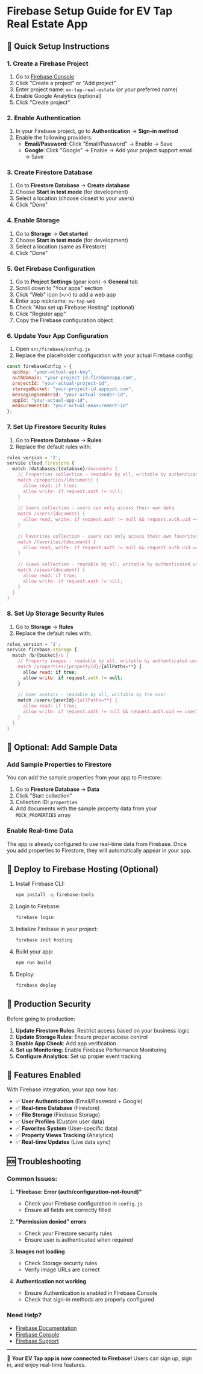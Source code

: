 # Firebase Setup Guide for EV Tap Real Estate App

## 🚀 Quick Setup Instructions

### 1. Create a Firebase Project

1. Go to [Firebase Console](https://console.firebase.google.com/)
2. Click "Create a project" or "Add project"
3. Enter project name: `ev-tap-real-estate` (or your preferred name)
4. Enable Google Analytics (optional)
5. Click "Create project"

### 2. Enable Authentication

1. In your Firebase project, go to **Authentication** → **Sign-in method**
2. Enable the following providers:
   - **Email/Password**: Click "Email/Password" → Enable → Save
   - **Google**: Click "Google" → Enable → Add your project support email → Save

### 3. Create Firestore Database

1. Go to **Firestore Database** → **Create database**
2. Choose **Start in test mode** (for development)
3. Select a location (choose closest to your users)
4. Click "Done"

### 4. Enable Storage

1. Go to **Storage** → **Get started**
2. Choose **Start in test mode** (for development)
3. Select a location (same as Firestore)
4. Click "Done"

### 5. Get Firebase Configuration

1. Go to **Project Settings** (gear icon) → **General** tab
2. Scroll down to "Your apps" section
3. Click "Web" icon (`</>`) to add a web app
4. Enter app nickname: `ev-tap-web`
5. Check "Also set up Firebase Hosting" (optional)
6. Click "Register app"
7. Copy the Firebase configuration object

### 6. Update Your App Configuration

1. Open `src/firebase/config.js`
2. Replace the placeholder configuration with your actual Firebase config:

```javascript
const firebaseConfig = {
  apiKey: "your-actual-api-key",
  authDomain: "your-project-id.firebaseapp.com",
  projectId: "your-actual-project-id",
  storageBucket: "your-project-id.appspot.com",
  messagingSenderId: "your-actual-sender-id",
  appId: "your-actual-app-id",
  measurementId: "your-actual-measurement-id"
};
```

### 7. Set Up Firestore Security Rules

1. Go to **Firestore Database** → **Rules**
2. Replace the default rules with:

```javascript
rules_version = '2';
service cloud.firestore {
  match /databases/{database}/documents {
    // Properties collection - readable by all, writable by authenticated users
    match /properties/{document} {
      allow read: if true;
      allow write: if request.auth != null;
    }
    
    // Users collection - users can only access their own data
    match /users/{document} {
      allow read, write: if request.auth != null && request.auth.uid == resource.data.userId;
    }
    
    // Favorites collection - users can only access their own favorites
    match /favorites/{document} {
      allow read, write: if request.auth != null && request.auth.uid == resource.data.userId;
    }
    
    // Views collection - readable by all, writable by authenticated users
    match /views/{document} {
      allow read: if true;
      allow write: if request.auth != null;
    }
  }
}
```

### 8. Set Up Storage Security Rules

1. Go to **Storage** → **Rules**
2. Replace the default rules with:

```javascript
rules_version = '2';
service firebase.storage {
  match /b/{bucket}/o {
    // Property images - readable by all, writable by authenticated users
    match /properties/{propertyId}/{allPaths=**} {
      allow read: if true;
      allow write: if request.auth != null;
    }
    
    // User avatars - readable by all, writable by the user
    match /users/{userId}/{allPaths=**} {
      allow read: if true;
      allow write: if request.auth != null && request.auth.uid == userId;
    }
  }
}
```

## 🔧 Optional: Add Sample Data

### Add Sample Properties to Firestore

You can add the sample properties from your app to Firestore:

1. Go to **Firestore Database** → **Data**
2. Click "Start collection"
3. Collection ID: `properties`
4. Add documents with the sample property data from your `MOCK_PROPERTIES` array

### Enable Real-time Data

The app is already configured to use real-time data from Firebase. Once you add properties to Firestore, they will automatically appear in your app.

## 🚀 Deploy to Firebase Hosting (Optional)

1. Install Firebase CLI:
   ```bash
   npm install -g firebase-tools
   ```

2. Login to Firebase:
   ```bash
   firebase login
   ```

3. Initialize Firebase in your project:
   ```bash
   firebase init hosting
   ```

4. Build your app:
   ```bash
   npm run build
   ```

5. Deploy:
   ```bash
   firebase deploy
   ```

## 🔐 Production Security

Before going to production:

1. **Update Firestore Rules**: Restrict access based on your business logic
2. **Update Storage Rules**: Ensure proper access control
3. **Enable App Check**: Add app verification
4. **Set up Monitoring**: Enable Firebase Performance Monitoring
5. **Configure Analytics**: Set up proper event tracking

## 📱 Features Enabled

With Firebase integration, your app now has:

- ✅ **User Authentication** (Email/Password + Google)
- ✅ **Real-time Database** (Firestore)
- ✅ **File Storage** (Firebase Storage)
- ✅ **User Profiles** (Custom user data)
- ✅ **Favorites System** (User-specific data)
- ✅ **Property Views Tracking** (Analytics)
- ✅ **Real-time Updates** (Live data sync)

## 🆘 Troubleshooting

### Common Issues:

1. **"Firebase: Error (auth/configuration-not-found)"**
   - Check your Firebase configuration in `config.js`
   - Ensure all fields are correctly filled

2. **"Permission denied" errors**
   - Check your Firestore security rules
   - Ensure user is authenticated when required

3. **Images not loading**
   - Check Storage security rules
   - Verify image URLs are correct

4. **Authentication not working**
   - Ensure Authentication is enabled in Firebase Console
   - Check that sign-in methods are properly configured

### Need Help?

- [Firebase Documentation](https://firebase.google.com/docs)
- [Firebase Console](https://console.firebase.google.com/)
- [Firebase Support](https://firebase.google.com/support)

---

🎉 **Your EV Tap app is now connected to Firebase!** Users can sign up, sign in, and enjoy real-time features.
